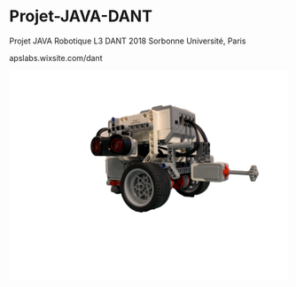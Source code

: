 # Projet-JAVA-DANT
Projet JAVA Robotique L3 DANT 2018
Sorbonne Université, Paris

apslabs.wixsite.com/dant

![Alt text](./robot3.png?raw=true "Title")
